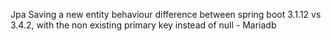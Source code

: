 Jpa Saving a new entity behaviour difference between spring boot 3.1.12 vs 3.4.2, with the non existing primary key instead of null - Mariadb
